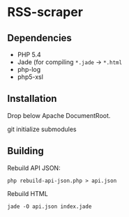 RSS-scraper
===========

## Dependencies

* PHP 5.4
* Jade (for compiling `*.jade` -> `*.html`
* php-log
* php5-xsl

## Installation

Drop below Apache DocumentRoot.

git initialize submodules

## Building

Rebuild API JSON:

```
php rebuild-api-json.php > api.json
```

Rebuild HTML

```
jade -O api.json index.jade
```
